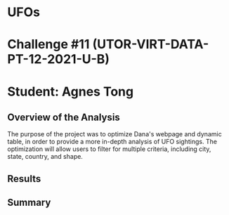 # UFOs
# Challenge #11 (UTOR-VIRT-DATA-PT-12-2021-U-B)
# Student: Agnes Tong

## Overview of the Analysis

The purpose of the project was to optimize Dana's webpage and dynamic table, in order to provide a more in-depth analysis of UFO sightings. The optimization will allow users to filter for multiple criteria, including city, state, country, and shape. 

## Results



## Summary

